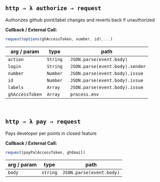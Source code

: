 
## `http ⇒ λ authorize ⇒ request`


Authorizes github point/label changes and reverts back if unauthorized


**Callback / External Call:**

```js
request(options(ghAccessToken, number, id),...)
```

arg / param | type | path
--- | --- | ---
`action` | `String` | ` JSON.parse(event.body)`
`login` | `String` | ` JSON.parse(event.body).sender`
`number` | `Number` | ` JSON.parse(event.body).issue`
`id` | `Number` | ` JSON.parse(event.body).issue`
`labels` | `Array` | ` JSON.parse(event.body).issue`
`ghAccessToken` | `Array` | ` process.env`
<br/> 

## `http ⇒ λ pay ⇒ request`


Pays developer per points in closed feature


**Callback / External Call:**

```js
request(payPalAccessToken, ghEmail)
```

arg / param | type | path
--- | --- | ---
`body` | `string` | `JSON.parse(event.body)`
<br/> 

